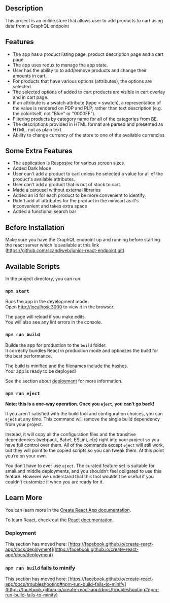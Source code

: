 ## Description

This project is an online store that allows user to add products to cart using data from a GraphQL endpoint

## Features

- The app has a product listing page, product description page and a cart page.
- The app uses redux to manage the app state.
- User has the ability to to add/remove products and change their amounts in cart.
- For products that have various options (attributes), the options are selected.
- The selected options of added to cart products are visible in cart overlay and in cart page.
- If an attribute is a swatch attribute (type = swatch), a representation of the value is rendered on PDP and PLP, rather than text description (e.g. the coloritself, not "Blue" or "0000FF").
- Filtering products by category name for all of the categories from BE.
- The descriptions provided in HTML format are parsed and presented as HTML, not as plain text.
- Ability to change currency of the store to one of the available currencies

## Some Extra Features

- The application is Resposive for various screen sizes
- Added Dark Mode
- User can't add a product to cart unless he selected a value for all of the product's available attributes.
- User can't add a product that is out of stock to cart.
- Made a carousel without external libraries
- Added an id for each product to be more convenient to identify.
- Didn't add all attributes for the product in the minicart as it's inconvenient and takes extra space
- Added a functional search bar

## Before Installation

Make sure you have the GraphQL endpoint up and running before starting the react server which is available at this link (https://github.com/scandiweb/junior-react-endpoint.git)

## Available Scripts

In the project directory, you can run:

### `npm start`

Runs the app in the development mode.\
Open [http://localhost:3000](http://localhost:3000) to view it in the browser.

The page will reload if you make edits.\
You will also see any lint errors in the console.

### `npm run build`

Builds the app for production to the `build` folder.\
It correctly bundles React in production mode and optimizes the build for the best performance.

The build is minified and the filenames include the hashes.\
Your app is ready to be deployed!

See the section about [deployment](https://facebook.github.io/create-react-app/docs/deployment) for more information.

### `npm run eject`

**Note: this is a one-way operation. Once you `eject`, you can’t go back!**

If you aren’t satisfied with the build tool and configuration choices, you can `eject` at any time. This command will remove the single build dependency from your project.

Instead, it will copy all the configuration files and the transitive dependencies (webpack, Babel, ESLint, etc) right into your project so you have full control over them. All of the commands except `eject` will still work, but they will point to the copied scripts so you can tweak them. At this point you’re on your own.

You don’t have to ever use `eject`. The curated feature set is suitable for small and middle deployments, and you shouldn’t feel obligated to use this feature. However we understand that this tool wouldn’t be useful if you couldn’t customize it when you are ready for it.

## Learn More

You can learn more in the [Create React App documentation](https://facebook.github.io/create-react-app/docs/getting-started).

To learn React, check out the [React documentation](https://reactjs.org/).

### Deployment

This section has moved here: [https://facebook.github.io/create-react-app/docs/deployment](https://facebook.github.io/create-react-app/docs/deployment)

### `npm run build` fails to minify

This section has moved here: [https://facebook.github.io/create-react-app/docs/troubleshooting#npm-run-build-fails-to-minify](https://facebook.github.io/create-react-app/docs/troubleshooting#npm-run-build-fails-to-minify)
